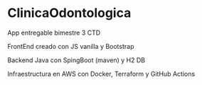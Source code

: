 # ClinicaOdontologica
App entregable bimestre 3 CTD

FrontEnd creado con JS vanilla y Bootstrap

Backend Java con SpingBoot (maven) y H2 DB 

Infraestructura en AWS con Docker, Terraform y GitHub Actions
